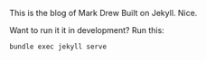 This is the blog of Mark Drew
Built on Jekyll. Nice. 

Want to run it it in development? Run this:
    
    bundle exec jekyll serve